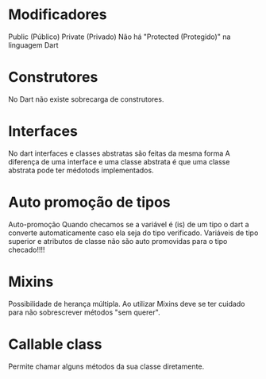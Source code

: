 # Modificadores
 Public (Público)
 Private (Privado)
 Não há "Protected (Protegido)" na linguagem Dart

# Construtores
No Dart não existe sobrecarga de construtores.

# Interfaces
 No  dart interfaces e classes abstratas são feitas da mesma forma
 A diferença de uma interface e uma classe abstrata é que uma classe
 abstrata pode ter médotods implementados.

# Auto promoção de tipos
  Auto-promoção
  Quando checamos se a variável é (is) de um tipo
  o dart a converte automaticamente caso ela seja do tipo verificado.
  Variáveis de tipo superior e atributos de classe
  não são auto promovidas para o tipo checado!!!!

# Mixins
 Possibilidade de herança múltipla. Ao utilizar Mixins deve se ter cuidado para não sobrescrever métodos "sem querer".

# Callable class
  Permite chamar alguns métodos da sua classe diretamente.
